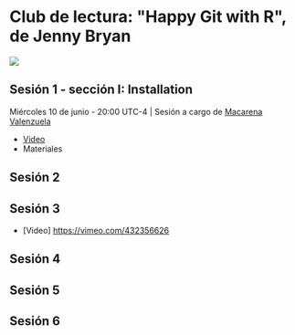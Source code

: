 # Club de lectura: "Happy Git with R", de Jenny Bryan
![](club-de-lectura.png)

## Sesión 1 - sección I: Installation
Miércoles 10 de junio - 20:00 UTC-4 | Sesión a cargo de [Macarena Valenzuela](https://twitter.com/macavalenzuela)

* [Video](https://vimeo.com/427950367)
* Materiales

## Sesión 2

## Sesión 3
* [Video] https://vimeo.com/432356626

## Sesión 4

## Sesión 5

## Sesión 6
